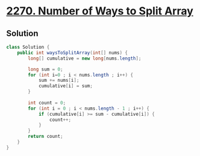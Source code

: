 # [2270. Number of Ways to Split Array](https://leetcode.com/problems/number-of-ways-to-split-array/)

## Solution
```java
class Solution {
    public int waysToSplitArray(int[] nums) {
        long[] cumulative = new long[nums.length];

        long sum = 0;
        for (int i=0 ; i < nums.length ; i++) {
            sum += nums[i];
            cumulative[i] = sum;
        }
        
        int count = 0;
        for (int i = 0 ; i < nums.length - 1 ; i++) {
            if (cumulative[i] >= sum - cumulative[i]) {
                count++;
            }
        }
        return count;
    }
}
```
